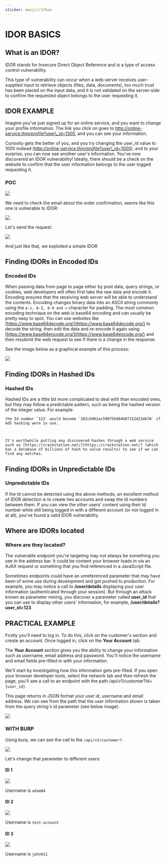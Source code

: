 ```yaml
---
sticker: emoji//1f6aa
---
```


# IDOR BASICS

## **What is an IDOR?**

IDOR stands for Insecure Direct Object Reference and is a type of access control vulnerability.

This type of vulnerability can occur when a web server receives user-supplied input to retrieve objects (files, data, documents), too much trust has been placed on the input data, and it is not validated on the server-side to confirm the requested object belongs to the user requesting it.

## IDOR EXAMPLE

Imagine you've just signed up for an online service, and you want to change your profile information. The link you click on goes to http://online-service.thm/profile?user\_id=1305, and you can see your information.

Curiosity gets the better of you, and you try changing the user\_id value to 1000 instead (http://online-service.thm/profile?user\_id=1000), and to your surprise, you can now see another user's information. You've now discovered an IDOR vulnerability! Ideally, there should be a check on the website to confirm that the user information belongs to the user logged requesting it.

### POC

![](Pasted%20image%2020241105160722.png)

We need to check the email about the order confirmation, seems like this one is vulnerable to IDOR:

![](Pasted%20image%2020241105160804.png)

Let's send the request:

![](Pasted%20image%2020241105160853.png)

And just like that, we exploited a simple IDOR

## Finding IDORs in Encoded IDs

### **Encoded IDs**

When passing data from page to page either by post data, query strings, or cookies, web developers will often first take the raw data and encode it. Encoding ensures that the receiving web server will be able to understand the contents. Encoding changes binary data into an ASCII string commonly using the `a-z, A-Z, 0-9 and =` character for padding. The most common encoding technique on the web is base64 encoding and can usually be pretty easy to spot. You can use websites like [https://www.base64decode.org/](https://www.base64decode.org/) to decode the string, then edit the data and re-encode it again using [https://www.base64encode.org/](https://www.base64encode.org/) and then resubmit the web request to see if there is a change in the response.

See the image below as a graphical example of this process:

![](https://tryhackme-images.s3.amazonaws.com/user-uploads/5efe36fb68daf465530ca761/room-content/5f2cbe5c4ab4a274420bc9a9afc9202d.png)

## Finding IDORs in Hashed IDs

### **Hashed IDs**

Hashed IDs are a little bit more complicated to deal with than encoded ones, but they may follow a predictable pattern, such as being the hashed version of the integer value. For example:

```ad-example
the Id number `123` would become `202cb962ac59075b964b07152d234b70` if md5 hashing were in use.

  

It's worthwhile putting any discovered hashes through a web service such as [https://crackstation.net/](https://crackstation.net/) (which has a database of billions of hash to value results) to see if we can find any matches.
```

## Finding IDORs in Unpredictable IDs

### **Unpredictable IDs**

If the Id cannot be detected using the above methods, an excellent method of IDOR detection is to create two accounts and swap the Id numbers between them. If you can view the other users' content using their Id number while still being logged in with a different account (or not logged in at all), you've found a valid IDOR vulnerability.

## Where are IDORs located

### **Where are they located?**

The vulnerable endpoint you're targeting may not always be something you see in the address bar. It could be content your browser loads in via an AJAX request or something that you find referenced in a JavaScript file.&#x20;

Sometimes endpoints could have an unreferenced parameter that may have been of some use during development and got pushed to production. For example, you may notice a call to **/user/details** displaying your user information (authenticated through your session). But through an attack known as parameter mining, you discover a parameter called **user\_id** that you can use to display other users' information, for example, **/user/details?user\_id=123**.

## PRACTICAL EXAMPLE

Firstly you'll need to log in. To do this, click on the customer's section and create an account. Once logged in, click on the **Your Account** tab.&#x20;

The **Your Account** section gives you the ability to change your information such as username, email address and password. You'll notice the username and email fields pre-filled in with your information. &#x20;

We'll start by investigating how this information gets pre-filled. If you open your browser developer tools, select the network tab and then refresh the page, you'll see a call to an endpoint with the path /api/v1/customer?id=`{user_id}`.

This page returns in JSON format your user id, username and email address. We can see from the path that the user information shown is taken from the query string's id parameter (see below image).

![](https://tryhackme-images.s3.amazonaws.com/user-uploads/5efe36fb68daf465530ca761/room-content/5d71d3fe747a8c8934564feddfc69f75.png)

### WITH BURP

Using burp, we can see the call to the `/api/v1/customer?`:

![](Pasted%20image%2020241105170248.png)

Let's change that parameter to different users:

#### ID 1

![](Pasted%20image%2020241105170239.png)

Username is `adam84`

#### ID 2

![](Pasted%20image%2020241105170302.png)

Username is `test-account`

#### ID 3

![](Pasted%20image%2020241105170317.png)

Username is `john911`
